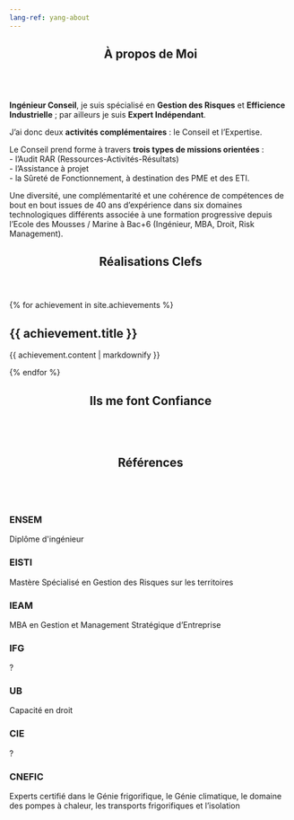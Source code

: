 ```yaml
---
lang-ref: yang-about
---
```

<section>
    <header class="major">
        <h2>&Agrave; propos de Moi</h2>
    </header>
    <span class="image right"><img src="{{ 'assets/images/hero/portrait.jpg' | absolute_url }}" alt="" /></span>
    <p><strong>Ingénieur Conseil</strong>, je suis spécialisé en <strong>Gestion des Risques</strong> et <strong>Efficience Industrielle</strong> ; par ailleurs je suis <strong>Expert Indépendant</strong>.</p>
    <p>J’ai donc deux <strong>activités complémentaires</strong> : le Conseil et l’Expertise.</p>
    <p>Le Conseil prend forme à travers <strong>trois types de missions orientées</strong> :<br />
        - l’Audit RAR (Ressources-Activités-Résultats)<br />
        - l’Assistance à projet<br />
        - la Sûreté de Fonctionnement, à destination des PME et des ETI.</p>
    <p>Une diversité, une complémentarité et une cohérence de compétences de bout en bout issues de 40 ans d’expérience dans six domaines technologiques différents associée à une formation progressive depuis l’Ecole des Mousses / Marine à Bac+6 (Ingénieur, MBA, Droit, Risk Management).</p>
</section>

<section id="achievements">
    <header class="major">
        <h2>Réalisations Clefs</h2>
    </header>
    {% for achievement in site.achievements %}
    <h2>{{ achievement.title }}</h2>
    <!-- <h2>{{ achievement.category }}</h2> -->
    <p>{{ achievement.content | markdownify }}</p>
    {% endfor %}
</section>

<section>
    <header class="major">
        <h2>Ils me font Confiance</h2>
    </header>
    <div class="box alt">
        <div class="row gtr-50 gtr-uniform">
            <div class="col-4"><span class="image fit"><img src="{{ '/assets/images/aed.png' | absolute_url }}" alt="" /></span></div>
            <div class="col-4"><span class="image fit"><img src="{{ '/assets/images/areva.png' | absolute_url }}" alt="" /></span></div>
            <div class="col-4"><span class="image fit"><img src="{{ '/assets/images/benning.png' | absolute_url }}" alt="" /></span></div>
            <!-- Break -->
            <div class="col-4"><span class="image fit"><img src="{{ '/assets/images/mmp.png' | absolute_url }}" alt="" /></span></div>
            <div class="col-4"><span class="image fit"><img src="{{ '/assets/images/sealed-air.png' | absolute_url }}" alt="" /></span></div>
        </div>
    </div>
</section>

<section id="certifications">
    <header class="major">
        <h2>Références</h2>
    </header>
    <div class="features">
        <article>
            <span class="icon"><img src="{{ '/assets/images/ensem.png' | absolute_url }}" alt="" /></span>
            <div class="content">
                <h3>ENSEM</h3>
                <p>Diplôme d'ingénieur</p>
            </div>
        </article>
        <article>
            <span class="icon fa-paper-plane"></span>
            <div class="content">
                <h3>EISTI</h3>
                <p>Mastère Spécialisé en Gestion des Risques sur les territoires</p>
            </div>
        </article>
        <article>
            <span class="icon fa-rocket"></span>
            <div class="content">
                <h3>IEAM</h3>
                <p>MBA en Gestion et Management Stratégique d’Entreprise</p>
            </div>
        </article>
        <article>
            <span class="icon fa-signal"></span>
            <div class="content">
                <h3>IFG</h3>
                <p>?</p>
            </div>
        </article>
        <article>
            <span class="icon fa-signal"></span>
            <div class="content">
                <h3>UB</h3>
                <p>Capacité en droit</p>
            </div>
        </article>
        <article>
            <span class="icon fa-signal"></span>
            <div class="content">
                <h3>CIE</h3>
                <p>?</p>
            </div>
        </article>
        <article>
            <span class="icon fa-signal"></span>
            <div class="content">
                <h3>CNEFIC</h3>
                <p>Experts certifié dans le Génie frigorifique, le Génie climatique, le domaine des pompes à chaleur, les transports frigorifiques et l’isolation</p>
            </div>
        </article>
    </div>
</section>